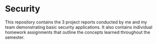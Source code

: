 # Security
This repository contains the 3 project reports conducted by me and my team demonstrating basic security applications. It also contains individual homework assignments that outline the concepts learned throughout the semester.
